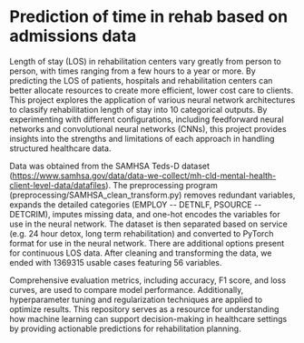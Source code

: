 # Prediction of time in rehab based on admissions data
Length of stay (LOS) in rehabilitation centers vary greatly from person to person, with times ranging from a few hours to a year or more. By predicting the LOS of patients, hospitals and rehabilitation centers can better allocate resources to create more efficient, lower cost care to clients. This project explores the application of various neural network architectures to classify rehabilitation length of stay into 10 categorical outputs. By experimenting with different configurations, including feedforward neural networks and convolutional neural networks (CNNs), this project provides insights into the strengths and limitations of each approach in handling structured healthcare data.

Data was obtained from the SAMHSA Teds-D dataset (https://www.samhsa.gov/data/data-we-collect/mh-cld-mental-health-client-level-data/datafiles). The preprocessing program (preprocessing/SAMHSA_clean_transform.py) removes redundant variables, expands the detailed categories (EMPLOY -- DETNLF, PSOURCE -- DETCRIM), imputes missing data, and one-hot encodes the variables for use in the neural network. The dataset is then separated based on service (e.g. 24 hour detox, long term rehabilitation) and converted to PyTorch format for use in the neural network. There are additional options present for continuous LOS data. After cleaning and transforming the data, we ended with 1369315 usable cases featuring 56 variables.

Comprehensive evaluation metrics, including accuracy, F1 score, and loss curves, are used to compare model performance. Additionally, hyperparameter tuning and regularization techniques are applied to optimize results. This repository serves as a resource for understanding how machine learning can support decision-making in healthcare settings by providing actionable predictions for rehabilitation planning.
